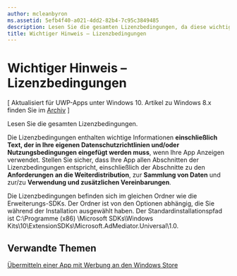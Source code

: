 ```yaml
---
author: mcleanbyron
ms.assetid: 5efb4f40-a021-4dd2-82b4-7c95c3849485
description: Lesen Sie die gesamten Lizenzbedingungen, da diese wichtige Informationen enthalten.
title: Wichtiger Hinweis – Lizenzbedingungen
---
```


# Wichtiger Hinweis – Lizenzbedingungen


\[ Aktualisiert für UWP-Apps unter Windows 10. Artikel zu Windows 8.x finden Sie im [Archiv](http://go.microsoft.com/fwlink/p/?linkid=619132) \]

Lesen Sie die gesamten Lizenzbedingungen.

Die Lizenzbedingungen enthalten wichtige Informationen **einschließlich Text, der in Ihre eigenen Datenschutzrichtlinien und/oder Nutzungsbedingungen eingefügt werden muss**, wenn Ihre App Anzeigen verwendet. Stellen Sie sicher, dass Ihre App allen Abschnitten der Lizenzbedingungen entspricht, einschließlich der Abschnitte zu den **Anforderungen an die Weiterdistribution**, zur **Sammlung von Daten** und zur/zu **Verwendung und zusätzlichen Vereinbarungen**.

Die Lizenzbedingungen befinden sich im gleichen Ordner wie die Erweiterungs-SDKs. Der Ordner ist von den Optionen abhängig, die Sie während der Installation ausgewählt haben. Der Standardinstallationspfad ist C:\\Programme (x86) \\Microsoft SDKs\\Windows Kits\\10\\ExtensionSDKs\\Microsoft.AdMediator.Universal\\1.0.

## Verwandte Themen

[Übermitteln einer App mit Werbung an den Windows Store](submit-an-app-with-ads-to-the-windows-store.md)

 

 


<!--HONumber=May16_HO2-->


